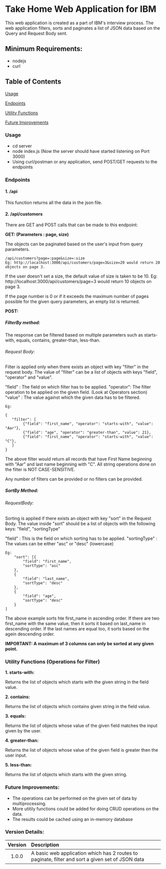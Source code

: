 # Take Home Web Application for IBM

This web application is created as a part of IBM's interview process. The web application filters, sorts and paginates a list of JSON data based on the Query and Request Body sent.
 

## Minimum Requirements:

- nodejs
- curl 


## Table of Contents

[Usage](#usage)

[Endpoints](#endpoints)

[Utility Functions](#utility-functions)

[Future Improvements](#future-improvements)

### Usage

- cd server
- node index.js (Now the server should have started listening on Port 3000)
- Using curl/postman or any application, send POST/GET requests to the endpoints

### Endpoints
    
#### 1. /api
    
  This function returns all the data in the json file.
        
#### 2. /api/customers
    
There are GET and POST calls that can be made to this endpoint:
  
**GET: (Parameters : page, size)**

The objects can be paginated based on the user's input from query parameters.
    
    /api/customers?page=:page&size=:size
    Eg: http://localhost:3000/api/customers/page=3&size=20 would return 20 objects on page 3. 
    
If the user doesn't set a size, the default value of size is taken to be 10.
    Eg: http://localhost:3000/api/customers/page=3 would return 10 objects on page 3.
    
If the page number is 0 or if it exceeds the maximum number of pages possible for the given query parameters, an empty list is returned.
    
    
**POST:**

##### FilterBy method:

The response can be filtered based on multiple parameters such as starts-with, equals, contains, greater-than, less-than.

###### Request Body:

Filter is applied only when there exists an object with key "filter" in the request body. The value of "filter" can
be a list of objects with keys "field", "operator" and "value".

"field" : The field on which filter has to be applied.
"operator": The filter operation to be applied on the given field. (Look at Operators section)
"value" : The value against which the given data has to be filtered.
    
    Eg:  
    
    {
       "filter": [
            {"field": "first_name", "operator": "starts-with", "value": "Aar"},
            {"field": "age", "operator": "greater-than", "value": 21},
            {"field": "first_name", "operator": "starts-with", "value": "C"},
	   ]  
    } 
    
The above filter would return all records that have First Name beginning with "Aar" and last name beginning with "C". 
All string operations done on the filter is NOT CASE-SENSITIVE.

Any number of filters can be provided or no filters can be provided.


##### SortBy Method:

###### RequestBody:

Sorting is applied if there exists an object with key "sort" in the Request Body. The value inside "sort" should be
a list of objects with the following keys: "field", "sortingType"

"field" : This is the field on which sorting has to be applied.
"sortingType" : The values can be either "asc" or "desc" (lowercase)
    
    Eg:
        "sort": [{
			"field": "first_name",
			"sortType": "asc"
		},
		{
			"field": "last_name",
			"sortType": "desc"
		},
		{
			"field": "age",
			"sortType": "desc"
		}
	]
	
The above example sorts hte first_name in ascending order. If there are two first_name with the same value, then it sorts it based on 
last_name in descending order. If the last names are equal too, it sorts based on the agein descending order.

**IMPORTANT: A maximum of 3 columns can only be sorted at any given point.**
    
    
 
    
### Utility Functions (Operations for Filter)

**1. starts-with:**

   Returns the list of objects which starts with the given string in the field value.
   
**2. contains:**

   Returns the list of objects which contains given string in the field value. 
   
**3. equals:**

   Returns the list of objects whose value of the given field matches the input given by the user.
   
 **4. greater-than:**

   Returns the list of objects whose value of the given field is greater then the user input.
   
 **5. less-than:**

   Returns the list of objects which starts with the given string. 
   

### Future Improvements:

- The operations can be performed on the given set of data by multiprocessing. 
- More utitily functions could be added for doing CRUD operations on the data.
- The results could be cached using an in-memory database


### Version Details:

| Version   | Description   |
|:---------:|:--------------|
| 1.0.0     |  A basic web application which has 2 routes to paginate, filter and sort a given set of JSON data  |
